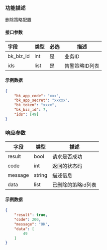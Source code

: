 ### 功能描述

删除策略配置


#### 接口参数

| 字段      | 类型 | 必选 | 描述           |
| :-------- | ---- | ---- | -------------- |
| bk_biz_id | int  | 是   | 业务ID         |
| ids       | list | 是   | 告警策略ID列表 |


#### 示例数据

```json
{
    "bk_app_code": "xxx",
    "bk_app_secret": "xxxxx",
    "bk_token": "xxxx",
    "bk_biz_id": 7,
    "ids": [49]
}
```

### 响应参数

| 字段    | 类型   | 描述               |
| ------- | ------ | ------------------ |
| result  | bool   | 请求是否成功       |
| code    | int    | 返回的状态码       |
| message | string | 描述信息           |
| data    | list   | 已删除的策略id列表 |

#### 示例数据

```json
{
    "result": true,
    "code": 200,
    "message": "OK",
    "data": [
        49
    ]
}
```
